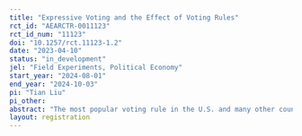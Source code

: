 ```yaml
---
title: "Expressive Voting and the Effect of Voting Rules"
rct_id: "AEARCTR-0011123"
rct_id_num: "11123"
doi: "10.1257/rct.11123-1.2"
date: "2023-04-10"
status: "in_development"
jel: "Field Experiments, Political Economy"
start_year: "2024-08-01"
end_year: "2024-10-03"
pi: "Tian Liu"
pi_other:
abstract: "The most popular voting rule in the U.S. and many other countries is plurality. Some major problems with this voting rule arise because of vote splitting, and there has been a growing movement to shift away from plurality to other voting rules. One of the most popular alternative forms of voting is ranked choice voting (RCV). Currently 261 U.S. jurisdictions use voting methods other than the most popular single winner-take-all system. This number is likely to grow in the coming years, despite the lack of understanding of the effect of alternative voting rules on voter participation and satisfaction. I will conduct an RCT that randomly assigns voters to systems that use different voting rules and measure the rate of return to future elections as well as changes in satisfaction. "
layout: registration
---
```


